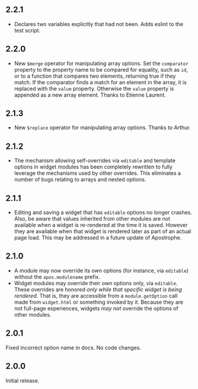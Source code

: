 ## 2.2.1

* Declares two variables explicitly that had not been. Adds eslint to the test
script.

## 2.2.0

* New `$merge` operator for manipulating array options. Set the `comparator` property to the property name to be compared for equality, such as `id`, or to a function that compares two elements, returning true if they match. If the comparator finds a match for an element in the array, it is replaced with the `value` property. Otherwise the `value` property is appended as a new array element. Thanks to Etienne Laurent.

## 2.1.3

* New `$replace` operator for manipulating array options. Thanks to Arthur.

## 2.1.2

* The mechanism allowing self-overrides via `editable` and template options in widget modules has been completely rewritten to fully leverage the mechanisms used by other overrides. This eliminates a number of bugs relating to arrays and nested options.

## 2.1.1

* Editing and saving a widget that has `editable` options no longer crashes. Also, be aware that values inherited from other modules are not available when a widget is re-rendered at the time it is saved. However they are available when that widget is rendered later as part of an actual page load. This may be addressed in a future update of Apostrophe.

## 2.1.0

* A module may now override its own options (for instance, via `editable`) without the `apos.modulename` prefix.
* Widget modules may override their own options only, via `editable`. These overrides are honored *only while that specific widget is being rendered*. That is, they are accessible from a `module.getOption` call made from `widget.html` or something invoked by it. Because they are not full-page experiences, widgets *may not* override the options of other modules.

## 2.0.1

Fixed incorrect option name in docs. No code changes.

## 2.0.0

Initial release.
